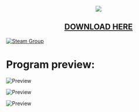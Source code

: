 <p align="center">
  <img src="https://i.imgur.com/p81UI1s.png"/>
  <h2 align="center"><a href="https://github.com/muskitopt/BlackProject-Discord-Theme/archive/refs/heads/main.zip">DOWNLOAD HERE</a></h2>
</p>

[![Steam Group](https://img.shields.io/badge/Steam-group-yellowgreen.svg)](https://steamcommunity.com/groups/BlackProjectCommunity)

# Program preview: 

![Preview](https://i.imgur.com/WSgTU84.png)

![Preview](https://i.imgur.com/GHWXhEB.png)

![Preview](https://i.imgur.com/gNjcxdc.png)
